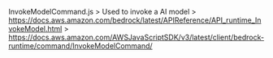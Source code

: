 InvokeModelCommand.js
    > Used to invoke a AI model
    > https://docs.aws.amazon.com/bedrock/latest/APIReference/API_runtime_InvokeModel.html
    > https://docs.aws.amazon.com/AWSJavaScriptSDK/v3/latest/client/bedrock-runtime/command/InvokeModelCommand/
    